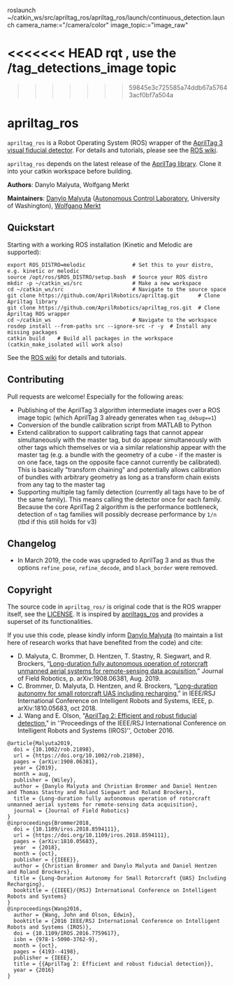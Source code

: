 roslaunch ~/catkin_ws/src/apriltag_ros/apriltag_ros/launch/continuous_detection.launch camera_name:="/camera/color" image_topic:="image_raw"

<<<<<<< HEAD
rqt   , use the /tag_detections_image topic
=======
>>>>>>> 59845e3c725585a74ddb67a57643acf0bf7a504a

# apriltag_ros

`apriltag_ros` is a Robot Operating System (ROS) wrapper of the [AprilTag 3 visual fiducial detector](https://april.eecs.umich.edu/software/apriltag.html). For details and tutorials, please see the [ROS wiki](http://wiki.ros.org/apriltag_ros).

`apriltag_ros` depends on the latest release of the [AprilTag library](https://github.com/AprilRobotics/apriltag). Clone it into your catkin workspace before building.

**Authors**: Danylo Malyuta, Wolfgang Merkt

**Maintainers**: [Danylo Malyuta](mailto:danylo.malyuta@gmail.com) ([Autonomous Control Laboratory](https://www.aa.washington.edu/research/acl), University of Washington), [Wolfgang Merkt](https://github.com/wxmerkt)

## Quickstart

Starting with a working ROS installation (Kinetic and Melodic are supported):
```
export ROS_DISTRO=melodic               # Set this to your distro, e.g. kinetic or melodic
source /opt/ros/$ROS_DISTRO/setup.bash  # Source your ROS distro 
mkdir -p ~/catkin_ws/src                # Make a new workspace 
cd ~/catkin_ws/src                      # Navigate to the source space
git clone https://github.com/AprilRobotics/apriltag.git      # Clone Apriltag library
git clone https://github.com/AprilRobotics/apriltag_ros.git  # Clone Apriltag ROS wrapper
cd ~/catkin_ws                          # Navigate to the workspace
rosdep install --from-paths src --ignore-src -r -y  # Install any missing packages
catkin build    # Build all packages in the workspace (catkin_make_isolated will work also)
```
See the [ROS wiki](http://wiki.ros.org/apriltag_ros) for details and tutorials.

## Contributing

Pull requests are welcome! Especially for the following areas:

- Publishing of the AprilTag 3 algorithm intermediate images over a ROS image topic (which AprilTag 3 already generates when `tag_debug==1`)
- Conversion of the bundle calibration script from MATLAB to Python
- Extend calibration to support calibrating tags that cannot appear simultaneously with the master tag, but do appear simultaneously with other tags which themselves or via a similar relationship appear with the master tag (e.g. a bundle with the geometry of a cube - if the master is on one face, tags on the opposite face cannot currently be calibrated). This is basically "transform chaining" and potentially allows calibration of bundles with arbitrary geometry as long as a transform chain exists from any tag to the master tag
- Supporting multiple tag family detection (currently all tags have to be of the same family). This means calling the detector once for each family. Because the core AprilTag 2 algorithm is the performance bottleneck, detection of `n` tag families will possibly decrease performance by `1/n` (tbd if this still holds for v3)

## Changelog

- In March 2019, the code was upgraded to AprilTag 3 and as thus the options `refine_pose`, `refine_decode`, and `black_border` were removed.

## Copyright

The source code in `apriltag_ros/` is original code that is the ROS wrapper itself, see the [LICENSE](https://github.com/AprilRobotics/apriltag_ros/blob/526b9455121ae0bb6b4c1c3db813f0fbdf78393c/LICENSE). It is inspired by [apriltags_ros](https://github.com/RIVeR-Lab/apriltags_ros) and provides a superset of its functionalities.

If you use this code, please kindly inform [Danylo Malyuta](mailto:danylo.malyuta@gmail.com) (to maintain a list here of research works that have benefited from the code) and cite:

- D. Malyuta, C. Brommer, D. Hentzen, T. Stastny, R. Siegwart, and R. Brockers, “[Long-duration fully autonomous operation of rotorcraft unmanned aerial systems for remote-sensing data acquisition](https://onlinelibrary.wiley.com/doi/abs/10.1002/rob.21898),” Journal of Field Robotics, p. arXiv:1908.06381, Aug. 2019.
- C. Brommer, D. Malyuta, D. Hentzen, and R. Brockers, “[Long-duration autonomy for small rotorcraft UAS including recharging](https://ieeexplore.ieee.org/document/8594111),” in IEEE/RSJ International Conference on Intelligent Robots and Systems, IEEE, p. arXiv:1810.05683, oct 2018.
- J. Wang and E. Olson, "[AprilTag 2: Efficient and robust fiducial detection](http://ieeexplore.ieee.org/document/7759617/)," in ''Proceedings of the IEEE/RSJ International Conference on Intelligent Robots and Systems (IROS)'', October 2016.

```
@article{Malyuta2019,
  doi = {10.1002/rob.21898},
  url = {https://doi.org/10.1002/rob.21898},
  pages = {arXiv:1908.06381},
  year = {2019},
  month = aug,
  publisher = {Wiley},
  author = {Danylo Malyuta and Christian Brommer and Daniel Hentzen and Thomas Stastny and Roland Siegwart and Roland Brockers},
  title = {Long-duration fully autonomous operation of rotorcraft unmanned aerial systems for remote-sensing data acquisition},
  journal = {Journal of Field Robotics}
}
@inproceedings{Brommer2018,
  doi = {10.1109/iros.2018.8594111},
  url = {https://doi.org/10.1109/iros.2018.8594111},
  pages = {arXiv:1810.05683},
  year  = {2018},
  month = {oct},
  publisher = {{IEEE}},
  author = {Christian Brommer and Danylo Malyuta and Daniel Hentzen and Roland Brockers},
  title = {Long-Duration Autonomy for Small Rotorcraft {UAS} Including Recharging},
  booktitle = {{IEEE}/{RSJ} International Conference on Intelligent Robots and Systems}
}
@inproceedings{Wang2016,
  author = {Wang, John and Olson, Edwin},
  booktitle = {2016 IEEE/RSJ International Conference on Intelligent Robots and Systems (IROS)},
  doi = {10.1109/IROS.2016.7759617},
  isbn = {978-1-5090-3762-9},
  month = {oct},
  pages = {4193--4198},
  publisher = {IEEE},
  title = {{AprilTag 2: Efficient and robust fiducial detection}},
  year = {2016}
}
```
